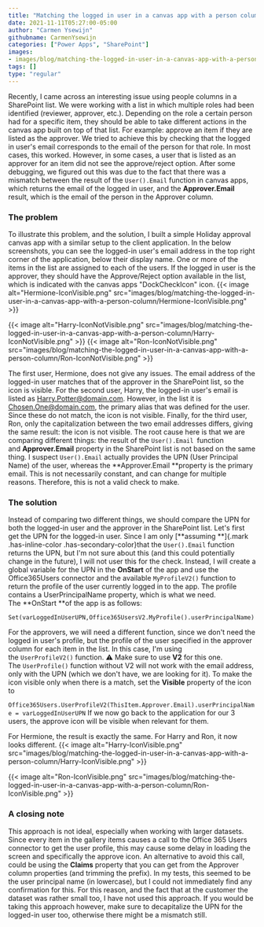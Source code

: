 ```yaml
---
title: "Matching the logged in user in a canvas app with a person column in SharePoint"
date: 2021-11-11T05:27:00-05:00
author: "Carmen Ysewijn"
githubname: CarmenYsewijn
categories: ["Power Apps", "SharePoint"]
images:
- images/blog/matching-the-logged-in-user-in-a-canvas-app-with-a-person-column/Hermione-IconVisible.png
tags: []
type: "regular"
---
```


Recently, I came across an interesting issue using people columns in a
SharePoint list. We were working with a list in which multiple roles had
been identified (reviewer, approver, etc.). Depending on the role a
certain person had for a specific item, they should be able to take
different actions in the canvas app built on top of that list. For
example: approve an item if they are listed as the approver.
We tried to achieve this by checking that the logged in user's email
corresponds to the email of the person for that role. In most cases,
this worked. However, in some cases, a user that is listed as an
approver for an item did not see the approve/reject option. After some
debugging, we figured out this was due to the fact that there was a
mismatch between the result of the `User().Email` function in canvas
apps, which returns the email of the logged in user, and
the **Approver.Email** result, which is the email of the person in the
Approver column.

### The problem 

To illustrate this problem, and the solution, I built a simple Holiday
approval canvas app with a similar setup to the client application. In
the below screenshots, you can see the logged-in user's email address in
the top right corner of the application, below their display name. One
or more of the items in the list are assigned to each of the users. If
the logged in user is the approver, they should have the Approve/Reject
option available in the list, which is indicated with the canvas apps
"DockCheckIcon" icon.
{{< image alt="Hermione-IconVisible.png" src="images/blog/matching-the-logged-in-user-in-a-canvas-app-with-a-person-column/Hermione-IconVisible.png" >}}

{{< image alt="Harry-IconNotVisible.png" src="images/blog/matching-the-logged-in-user-in-a-canvas-app-with-a-person-column/Harry-IconNotVisible.png" >}}
{{< image alt="Ron-IconNotVisible.png" src="images/blog/matching-the-logged-in-user-in-a-canvas-app-with-a-person-column/Ron-IconNotVisible.png" >}}

The first user, Hermione, does not give any issues. The email address of
the logged-in user matches that of the approver in the SharePoint list,
so the icon is visible. For the second user, Harry, the logged-in user's
email is listed as Harry.Potter@domain.com. However, in the list it is
Chosen.One@domain.com, the primary alias that was defined for the user.
Since these do not match, the icon is not visible. Finally, for the
third user, Ron, only the capitalization between the two email addresses
differs, giving the same result: the icon is not visible.
The root cause here is that we are comparing different things: the
result of the `User().Email `function and **Approver.Email** property in
the SharePoint list is not based on the same thing. I
suspect `User().Email` actually provides the UPN (User Principal Name)
of the user, whereas the **Approver.Email **property is the primary
email. This is not necessarily constant, and can change for multiple
reasons. Therefore, this is not a valid check to make.

### The solution 

Instead of comparing two different things, we should compare the UPN for
both the logged-in user and the approver in the SharePoint list.
Let's first get the UPN for the logged-in user. Since I am
only [**assuming **]{.mark .has-inline-color .has-secondary-color}that
the `User().Email` function returns the UPN, but I'm not sure about this
(and this could potentially change in the future), I will not user this
for the check. Instead, I will create a global variable for the UPN in
the **OnStart** of the app and use the Office365Users connector and the
available `MyProfileV2()` function to return the profile of the user
currently logged in to the app. The profile contains a UserPrincipalName
property, which is what we need.
The **OnStart **of the app is as follows:

`Set(varLoggedInUserUPN,Office365UsersV2.MyProfile().userPrincipalName)`

For the approvers, we will need a different function, since we don't
need the logged in user's profile, but the profile of the user specified
in the approver column for each item in the list. In this case, I'm
using the `UserProfileV2()` function.
⚠ Make sure to use **V2** for this one. The `UserProfile()` function
without V2 will not work with the email address, only with the UPN
(which we don't have, we are looking for it).
To make the icon visible only when there is a match, set
the **Visible** property of the icon to

`Office365Users.UserProfileV2(ThisItem.Approver.Email).userPrincipalName = varLoggedInUserUPN`
If we now go back to the application for our 3 users, the approve icon
will be visible when relevant for them.

For Hermione, the result is exactly the same. For Harry and Ron, it now
looks different.
{{< image alt="Harry-IconVisible.png" src="images/blog/matching-the-logged-in-user-in-a-canvas-app-with-a-person-column/Harry-IconVisible.png" >}}


{{< image alt="Ron-IconVisible.png" src="images/blog/matching-the-logged-in-user-in-a-canvas-app-with-a-person-column/Ron-IconVisible.png" >}}

### A closing note

This approach is not ideal, especially when working with larger
datasets.
Since every item in the gallery items causes a call to the Office 365
Users connector to get the user profile, this may cause some delay in
loading the screen and specifically the approve icon.
An alternative to avoid this call, could be using
the **Claims** property that you can get from the Approver column
properties (and trimming the prefix). In my tests, this seemed to be the
user principal name (in lowercase), but I could not immediately find any
confirmation for this. For this reason, and the fact that at the
customer the dataset was rather small too, I have not used this
approach. If you would be taking this approach however, make sure to
decapitalize the UPN for the logged-in user too, otherwise there might
be a mismatch still.
